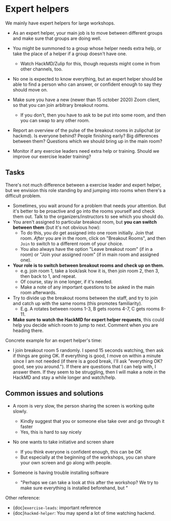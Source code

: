 # Expert helpers

We mainly have expert helpers for large workshops.

* As an expert helper, your main job is to move between different
  groups and make sure that groups are doing well.

* You might be summoned to a group whose helper needs extra help, or
  take the place of a helper if a group doesn't have one.
  * Watch HackMD/Zulip for this, though requests might come in from
    other channels, too.

* No one is expected to know everything, but an expert helper should be
  able to find a person who can answer, or confident enough to say
  they should move on.

* Make sure you have a new (newer than 15 october 2020) Zoom client,
  so that you can join arbitrary breakout rooms.
  * If you don't, then you have to ask to be put into some room, and
    then you can swap to any other room.

* Report an overview of the pulse of the breakout rooms in zulipchat
  (or hackmd).  Is everyone behind?  People finishing early?  Big
  differences between them?  Questions which we should bring up in the
  main room?

* Monitor if any exercise leaders need extra help or training.  Should we
  improve our exercise leader training?

## Tasks

There's not much difference between a exercise leader and expert helper, but we
envision this role standing by and jumping into rooms when there's a
difficult problem.

- Sometimes, you wait around for a problem that needs your attention.
  But it's better to be proactive and go into the rooms yourself and
  check them out.  Talk to the organizers/instructors to see which you
  should do.
- You aren't assigned to particular breakout room, but **you can
  switch between them** (but it's not obvious how):
    - To do this, you *do* get assigned into one room initially.  Join
      that room.  *After* you are in the room, click on "Breakout
      Rooms", and then `Join` to switch to a different room of your
      choice.
    - You also always have the option "Leave breakout room" (if in a
      room) or "Join your assigned room" (if in main room and assigned
      one).
- **Your role is to switch between breakout rooms and check up on them.**
    - e.g. join room 1, take a look/ask how it is, then join room 2,
      then 3, then back to 1, and repeat.
    - Of course, stay in one longer, if it's needed.
    - Make a note of any important questions to be asked in the main
      room afterwards.
- Try to divide up the breakout rooms between the staff, and try to
  join and catch up with the same rooms (this promotes familiarity).
    - E.g. A rotates between rooms 1-3, B gets rooms 4-7, C gets rooms
      8-11.
- **Make sure to watch the HackMD for expert helper requests**, this could help
  you decide which room to jump to next.  Comment when you are heading
  there.

Concrete example for an expert helper's time:
* I join breakout room 5 randomly.  I spend 15 seconds watching, then
  ask if things are going OK.  If everything is good, I move on within
  a minute since I am not needed (if there is a good break, I'll ask
  "everything OK?  good, see you around.").  If there are questions
  that I can help with, I answer them.  If they seem to be struggling,
  then I will make a note in the HackMD and stay a while longer and
  watch/help.


## Common issues and solutions

- A room is very slow, the person sharing the screen is working quite
  slowly.
    - Kindly suggest that you or someone else take over and go through
      it faster
    - Yes, this is hard to say nicely
- No one wants to take initiative and screen share
    - If you think everyone is confident enough, this can be OK
    - But especially at the beginning of the workshops, you can share
      your own screen and go along with people.

- Someone is having trouble installing software
    - "Perhaps we can take a look at this after the workshop?  We try
      to make sure everything is installed beforehand, but "

Other reference:

* {doc}`exercise-leads`: important reference
* {doc}`hackmd-helper`: You may spend a lot of time watching hackmd.
